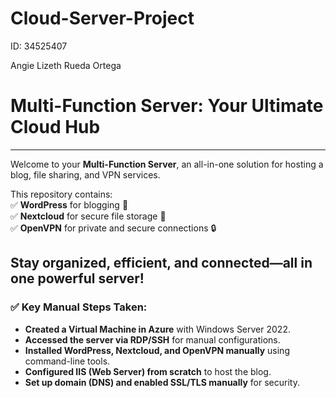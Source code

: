# Cloud-Server-Project

ID: 34525407

Angie Lizeth Rueda Ortega 

#  **Multi-Function Server: Your Ultimate Cloud Hub**   
--------------------------------------------  
Welcome to your **Multi-Function Server**, an all-in-one solution for hosting a blog, file sharing, and VPN services. 

This repository contains:  
✅ **WordPress** for blogging 📝  
✅ **Nextcloud** for secure file storage 📁  
✅ **OpenVPN** for private and secure connections 🔒  

Stay organized, efficient, and connected—all in one powerful server!  
--------------------------------------------  

### ✅ Key Manual Steps Taken:
- **Created a Virtual Machine in Azure** with Windows Server 2022.  
- **Accessed the server via RDP/SSH** for manual configurations.  
- **Installed WordPress, Nextcloud, and OpenVPN manually** using command-line tools.  
- **Configured IIS (Web Server) from scratch** to host the blog.  
- **Set up domain (DNS) and enabled SSL/TLS manually** for security.  

                             
 
